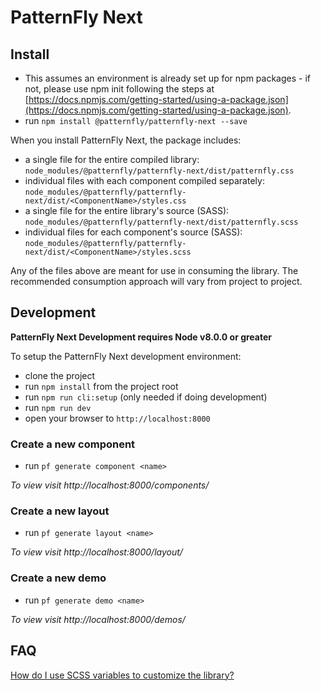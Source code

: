 # PatternFly Next

## Install

- This assumes an environment is already set up for npm packages - if not, please use npm init following the steps at [https://docs.npmjs.com/getting-started/using-a-package.json](https://docs.npmjs.com/getting-started/using-a-package.json).
- run `npm install @patternfly/patternfly-next --save`

When you install PatternFly Next, the package includes:

- a single file for the entire compiled library: `node_modules/@patternfly/patternfly-next/dist/patternfly.css`
- individual files with each component compiled separately: `node_modules/@patternfly/patternfly-next/dist/<ComponentName>/styles.css`
- a single file for the entire library's source (SASS): `node_modules/@patternfly/patternfly-next/dist/patternfly.scss`
- individual files for each component's source (SASS): `node_modules/@patternfly/patternfly-next/dist/<ComponentName>/styles.scss`

Any of the files above are meant for use in consuming the library. The recommended
consumption approach will vary from project to project.

## Development

**PatternFly Next Development requires Node v8.0.0 or greater**

To setup the PatternFly Next development environment:

- clone the project
- run `npm install` from the project root
- run `npm run cli:setup` (only needed if doing development)
- run `npm run dev`
- open your browser to `http://localhost:8000`

### Create a new component

- run `pf generate component <name>`

*To view visit http://localhost:8000/components/<name>*

### Create a new layout

- run `pf generate layout <name>`

*To view visit http://localhost:8000/layout/<name>*

### Create a new demo

- run `pf generate demo <name>`

*To view visit http://localhost:8000/demos/<name>*

## FAQ

[How do I use SCSS variables to customize
the library?](https://pf-next.com/guidelines#variables)
